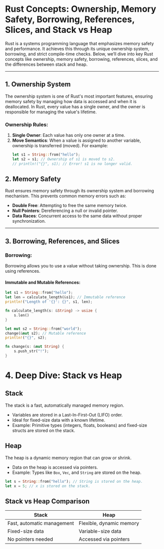 # Rust Concepts: Ownership, Memory Safety, Borrowing, References, Slices, and Stack vs Heap

Rust is a systems programming language that emphasizes memory safety and performance. It achieves this through its unique ownership system, borrowing, and strict compile-time checks. Below, we’ll dive into key Rust concepts like ownership, memory safety, borrowing, references, slices, and the differences between stack and heap.

---

## 1. Ownership System

The ownership system is one of Rust's most important features, ensuring memory safety by managing how data is accessed and when it is deallocated. In Rust, every value has a single owner, and the owner is responsible for managing the value's lifetime.

### Ownership Rules:
1. **Single Owner**: Each value has only one owner at a time.
2. **Move Semantics**: When a value is assigned to another variable, ownership is transferred (moved). For example:
   ```rust
   let s1 = String::from("hello");
   let s2 = s1; // Ownership of s1 is moved to s2.
   // println!("{}", s1); // Error! s1 is no longer valid.

## 2. Memory Safety

Rust ensures memory safety through its ownership system and borrowing mechanism. This prevents common memory errors such as:

- **Double Free**: Attempting to free the same memory twice.
- **Null Pointers**: Dereferencing a null or invalid pointer.
- **Data Races**: Concurrent access to the same data without proper synchronization.

---

## 3. Borrowing, References, and Slices

### Borrowing:
Borrowing allows you to use a value without taking ownership. This is done using references.

#### Immutable and Mutable References:
```rust
let s1 = String::from("hello");
let len = calculate_length(&s1); // Immutable reference
println!("Length of '{}': {}", s1, len);

fn calculate_length(s: &String) -> usize {
    s.len()
}

let mut s2 = String::from("world");
change(&mut s2); // Mutable reference
println!("{}", s2);

fn change(s: &mut String) {
    s.push_str("!");
}
```

# 4. Deep Dive: Stack vs Heap

## Stack
The stack is a fast, automatically managed memory region.

- Variables are stored in a Last-In-First-Out (LIFO) order.
- Ideal for fixed-size data with a known lifetime.
- Example: Primitive types (integers, floats, booleans) and fixed-size structs are stored on the stack.

## Heap
The heap is a dynamic memory region that can grow or shrink.

- Data on the heap is accessed via pointers.
- Example: Types like `Box`, `Vec`, and `String` are stored on the heap.

```rust
let s = String::from("hello"); // String is stored on the heap.
let x = 5; // x is stored on the stack.
```

##  Stack vs Heap Comparison

| Stack | Heap |
|-------|------|
| Fast, automatic management | Flexible, dynamic memory |
| Fixed-size data | Variable-size data |
| No pointers needed | Accessed via pointers |
